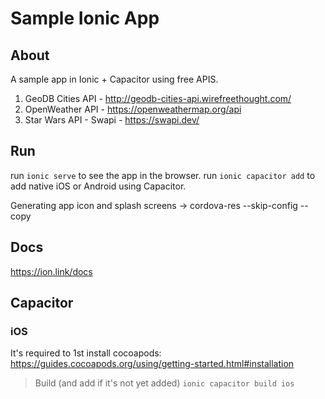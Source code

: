 # Sample Ionic App

## About

A sample app in Ionic + Capacitor using free APIS.

1. GeoDB Cities API - http://geodb-cities-api.wirefreethought.com/
2. OpenWeather API - https://openweathermap.org/api
3. Star Wars API - Swapi - https://swapi.dev/

## Run

run `ionic serve` to see the app in the browser.
run `ionic capacitor add` to add native iOS or Android using Capacitor.

Generating app icon and splash screens -> cordova-res --skip-config --copy

## Docs

https://ion.link/docs

## Capacitor

### iOS

It's required to 1st install cocoapods: https://guides.cocoapods.org/using/getting-started.html#installation

> Build (and add if it's not yet added)
 `ionic capacitor build ios`